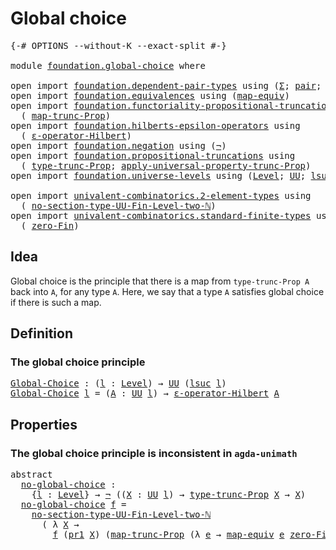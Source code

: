 # Global choice

<pre class="Agda"><a id="26" class="Symbol">{-#</a> <a id="30" class="Keyword">OPTIONS</a> <a id="38" class="Pragma">--without-K</a> <a id="50" class="Pragma">--exact-split</a> <a id="64" class="Symbol">#-}</a>

<a id="69" class="Keyword">module</a> <a id="76" href="foundation.global-choice.html" class="Module">foundation.global-choice</a> <a id="101" class="Keyword">where</a>

<a id="108" class="Keyword">open</a> <a id="113" class="Keyword">import</a> <a id="120" href="foundation.dependent-pair-types.html" class="Module">foundation.dependent-pair-types</a> <a id="152" class="Keyword">using</a> <a id="158" class="Symbol">(</a><a id="159" href="foundation-core.dependent-pair-types.html#515" class="Record">Σ</a><a id="160" class="Symbol">;</a> <a id="162" href="foundation-core.dependent-pair-types.html#588" class="InductiveConstructor">pair</a><a id="166" class="Symbol">;</a> <a id="168" href="foundation-core.dependent-pair-types.html#605" class="Field">pr1</a><a id="171" class="Symbol">;</a> <a id="173" href="foundation-core.dependent-pair-types.html#617" class="Field">pr2</a><a id="176" class="Symbol">)</a>
<a id="178" class="Keyword">open</a> <a id="183" class="Keyword">import</a> <a id="190" href="foundation.equivalences.html" class="Module">foundation.equivalences</a> <a id="214" class="Keyword">using</a> <a id="220" class="Symbol">(</a><a id="221" href="foundation-core.equivalences.html#1821" class="Function">map-equiv</a><a id="230" class="Symbol">)</a>
<a id="232" class="Keyword">open</a> <a id="237" class="Keyword">import</a> <a id="244" href="foundation.functoriality-propositional-truncation.html" class="Module">foundation.functoriality-propositional-truncation</a> <a id="294" class="Keyword">using</a>
  <a id="302" class="Symbol">(</a> <a id="304" href="foundation.functoriality-propositional-truncation.html#1443" class="Function">map-trunc-Prop</a><a id="318" class="Symbol">)</a>
<a id="320" class="Keyword">open</a> <a id="325" class="Keyword">import</a> <a id="332" href="foundation.hilberts-epsilon-operators.html" class="Module">foundation.hilberts-epsilon-operators</a> <a id="370" class="Keyword">using</a>
  <a id="378" class="Symbol">(</a> <a id="380" href="foundation.hilberts-epsilon-operators.html#675" class="Function">ε-operator-Hilbert</a><a id="398" class="Symbol">)</a>
<a id="400" class="Keyword">open</a> <a id="405" class="Keyword">import</a> <a id="412" href="foundation.negation.html" class="Module">foundation.negation</a> <a id="432" class="Keyword">using</a> <a id="438" class="Symbol">(</a><a id="439" href="foundation-core.negation.html#465" class="Function">¬</a><a id="440" class="Symbol">)</a>
<a id="442" class="Keyword">open</a> <a id="447" class="Keyword">import</a> <a id="454" href="foundation.propositional-truncations.html" class="Module">foundation.propositional-truncations</a> <a id="491" class="Keyword">using</a>
  <a id="499" class="Symbol">(</a> <a id="501" href="foundation.propositional-truncations.html#2034" class="Function">type-trunc-Prop</a><a id="516" class="Symbol">;</a> <a id="518" href="foundation.propositional-truncations.html#5603" class="Function">apply-universal-property-trunc-Prop</a><a id="553" class="Symbol">)</a>
<a id="555" class="Keyword">open</a> <a id="560" class="Keyword">import</a> <a id="567" href="foundation.universe-levels.html" class="Module">foundation.universe-levels</a> <a id="594" class="Keyword">using</a> <a id="600" class="Symbol">(</a><a id="601" href="Agda.Primitive.html#597" class="Postulate">Level</a><a id="606" class="Symbol">;</a> <a id="608" href="foundation-core.universe-levels.html#235" class="Primitive">UU</a><a id="610" class="Symbol">;</a> <a id="612" href="Agda.Primitive.html#780" class="Primitive">lsuc</a><a id="616" class="Symbol">)</a>

<a id="619" class="Keyword">open</a> <a id="624" class="Keyword">import</a> <a id="631" href="univalent-combinatorics.2-element-types.html" class="Module">univalent-combinatorics.2-element-types</a> <a id="671" class="Keyword">using</a>
  <a id="679" class="Symbol">(</a> <a id="681" href="univalent-combinatorics.2-element-types.html#18847" class="Function">no-section-type-UU-Fin-Level-two-ℕ</a><a id="715" class="Symbol">)</a>
<a id="717" class="Keyword">open</a> <a id="722" class="Keyword">import</a> <a id="729" href="univalent-combinatorics.standard-finite-types.html" class="Module">univalent-combinatorics.standard-finite-types</a> <a id="775" class="Keyword">using</a>
  <a id="783" class="Symbol">(</a> <a id="785" href="univalent-combinatorics.standard-finite-types.html#7083" class="Function">zero-Fin</a><a id="793" class="Symbol">)</a>
</pre>
## Idea

Global choice is the principle that there is a map from `type-trunc-Prop A` back into `A`, for any type `A`. Here, we say that a type `A` satisfies global choice if there is such a map.

## Definition

### The global choice principle

<pre class="Agda"><a id="Global-Choice"></a><a id="1052" href="foundation.global-choice.html#1052" class="Function">Global-Choice</a> <a id="1066" class="Symbol">:</a> <a id="1068" class="Symbol">(</a><a id="1069" href="foundation.global-choice.html#1069" class="Bound">l</a> <a id="1071" class="Symbol">:</a> <a id="1073" href="Agda.Primitive.html#597" class="Postulate">Level</a><a id="1078" class="Symbol">)</a> <a id="1080" class="Symbol">→</a> <a id="1082" href="foundation-core.universe-levels.html#235" class="Primitive">UU</a> <a id="1085" class="Symbol">(</a><a id="1086" href="Agda.Primitive.html#780" class="Primitive">lsuc</a> <a id="1091" href="foundation.global-choice.html#1069" class="Bound">l</a><a id="1092" class="Symbol">)</a>
<a id="1094" href="foundation.global-choice.html#1052" class="Function">Global-Choice</a> <a id="1108" href="foundation.global-choice.html#1108" class="Bound">l</a> <a id="1110" class="Symbol">=</a> <a id="1112" class="Symbol">(</a><a id="1113" href="foundation.global-choice.html#1113" class="Bound">A</a> <a id="1115" class="Symbol">:</a> <a id="1117" href="foundation-core.universe-levels.html#235" class="Primitive">UU</a> <a id="1120" href="foundation.global-choice.html#1108" class="Bound">l</a><a id="1121" class="Symbol">)</a> <a id="1123" class="Symbol">→</a> <a id="1125" href="foundation.hilberts-epsilon-operators.html#675" class="Function">ε-operator-Hilbert</a> <a id="1144" href="foundation.global-choice.html#1113" class="Bound">A</a>
</pre>
## Properties

### The global choice principle is inconsistent in `agda-unimath`

<pre class="Agda"><a id="1241" class="Keyword">abstract</a>
  <a id="no-global-choice"></a><a id="1252" href="foundation.global-choice.html#1252" class="Function">no-global-choice</a> <a id="1269" class="Symbol">:</a>
    <a id="1275" class="Symbol">{</a><a id="1276" href="foundation.global-choice.html#1276" class="Bound">l</a> <a id="1278" class="Symbol">:</a> <a id="1280" href="Agda.Primitive.html#597" class="Postulate">Level</a><a id="1285" class="Symbol">}</a> <a id="1287" class="Symbol">→</a> <a id="1289" href="foundation-core.negation.html#465" class="Function">¬</a> <a id="1291" class="Symbol">((</a><a id="1293" href="foundation.global-choice.html#1293" class="Bound">X</a> <a id="1295" class="Symbol">:</a> <a id="1297" href="foundation-core.universe-levels.html#235" class="Primitive">UU</a> <a id="1300" href="foundation.global-choice.html#1276" class="Bound">l</a><a id="1301" class="Symbol">)</a> <a id="1303" class="Symbol">→</a> <a id="1305" href="foundation.propositional-truncations.html#2034" class="Function">type-trunc-Prop</a> <a id="1321" href="foundation.global-choice.html#1293" class="Bound">X</a> <a id="1323" class="Symbol">→</a> <a id="1325" href="foundation.global-choice.html#1293" class="Bound">X</a><a id="1326" class="Symbol">)</a>
  <a id="1330" href="foundation.global-choice.html#1252" class="Function">no-global-choice</a> <a id="1347" href="foundation.global-choice.html#1347" class="Bound">f</a> <a id="1349" class="Symbol">=</a>
    <a id="1355" href="univalent-combinatorics.2-element-types.html#18847" class="Function">no-section-type-UU-Fin-Level-two-ℕ</a>
      <a id="1396" class="Symbol">(</a> <a id="1398" class="Symbol">λ</a> <a id="1400" href="foundation.global-choice.html#1400" class="Bound">X</a> <a id="1402" class="Symbol">→</a>
        <a id="1412" href="foundation.global-choice.html#1347" class="Bound">f</a> <a id="1414" class="Symbol">(</a><a id="1415" href="foundation-core.dependent-pair-types.html#605" class="Field">pr1</a> <a id="1419" href="foundation.global-choice.html#1400" class="Bound">X</a><a id="1420" class="Symbol">)</a> <a id="1422" class="Symbol">(</a><a id="1423" href="foundation.functoriality-propositional-truncation.html#1443" class="Function">map-trunc-Prop</a> <a id="1438" class="Symbol">(λ</a> <a id="1441" href="foundation.global-choice.html#1441" class="Bound">e</a> <a id="1443" class="Symbol">→</a> <a id="1445" href="foundation-core.equivalences.html#1821" class="Function">map-equiv</a> <a id="1455" href="foundation.global-choice.html#1441" class="Bound">e</a> <a id="1457" href="univalent-combinatorics.standard-finite-types.html#7083" class="Function">zero-Fin</a><a id="1465" class="Symbol">)</a> <a id="1467" class="Symbol">(</a><a id="1468" href="foundation-core.dependent-pair-types.html#617" class="Field">pr2</a> <a id="1472" href="foundation.global-choice.html#1400" class="Bound">X</a><a id="1473" class="Symbol">)))</a>
</pre>